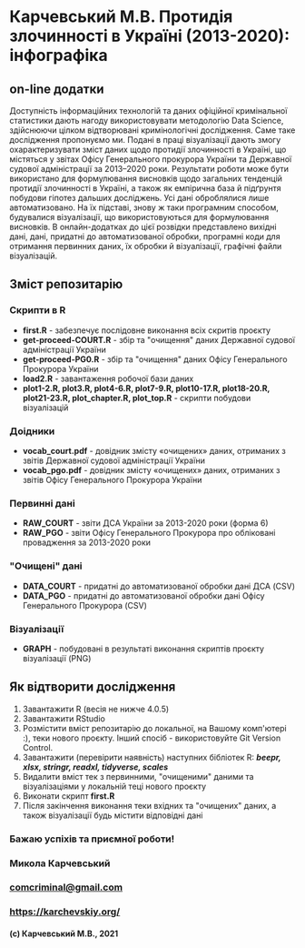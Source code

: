 # Карчевський М.В. Протидія злочинності в Україні (2013-2020): інфографіка
## **on-line додатки**
Доступність інформаційних технологій та даних офіційної кримінальної статистики дають нагоду використовувати методологію Data Science, здійснюючи цілком відтворювані кримінологічні дослідження. Саме таке дослідження пропонуємо ми. Подані в праці візуалізації дають змогу охарактеризувати зміст даних щодо протидії злочинності в Україні, що містяться у звітах Офісу Генерального прокурора України та Державної судової адміністрації за 2013–2020 роки. Результати роботи може бути використано для формулювання висновків щодо загальних тенденцій протидії злочинності в Україні, а також як емпірична база й підґрунтя побудови гіпотез дальших досліджень. Усі дані оброблялися лише автоматизовано. На їх підставі, знову ж таки програмним способом, будувалися візуалізації, що використовуються для формулювання висновків.  В онлайн-додатках до цієї розвідки представлено вихідні дані, дані, придатні до автоматизованої обробки, програмні коди  для отримання первинних даних, їх обробки й візуалізації, графічні файли візуалізацій.
## Зміст репозитарію
### Скрипти в R
+ **first.R** - забезпечує послідовне виконання всіх скритів проєкту  
+ **get-proceed-COURT.R** - збір та "очищення" даних Державної судової адміністрації України  
+ **get-proceed-PG0.R** - збір та "очищення" даних Офісу Генерального Прокурора України  
+ **load2.R** - завантаження робочої бази даних  
+ **plot1-2.R, plot3.R, plot4-6.R, plot7-9.R, plot10-17.R, plot18-20.R, plot21-23.R, plot_chapter.R, plot_top.R** - скрипти побудови візуалізацій
### Доідники
+ **vocab_court.pdf** - довідник змісту «очищених» даних, отриманих з звітів Державної судової адміністрації України
+ **vocab_pgo.pdf** - довідник змісту «очищених» даних, отриманих з звітів Офісу Генерального Прокурора України
### Первинні дані
+ **RAW_COURT** - звіти ДСА України за 2013-2020 роки (форма 6)
+ **RAW_PGO** - звіти Офісу Генерального Прокурора про обліковані провадження за 2013-2020 роки 
### "Очищені" дані
+ **DATA_COURT** - придатні до автоматизованої обробки дані ДСА (CSV)
+ **DATA_PGO** - придатні до автоматизованої обробки дані Офісу Генерального Прокурора (CSV)
### Візуалізації
+ **GRAPH** - побудовані в результаті виконання скриптів проєкту візуалізації (PNG)
## Як відтворити дослідження
1. Завантажити R (весія не нижче 4.0.5)
2. Завантажити RStudio
3. Розмістити вміст репозитарію до локальної, на Вашому комп'ютері :), теки нового проєкту. Інший спосіб - використовуйте Git Version Control.
4. Завантажити (перевірити наявність) наступних бібліотек R: ***beepr, xlsx, stringr, readxl, tidyverse, scales***
5. Видалити вміст тек з первинними, "очищеними" даними та візуалізаціями у локальній теці нового проєкту
6. Виконати скрипт **first.R**
7. Після закінчення виконання теки вхідних та "очищених" даних, а також візуалізації будь містити відповідні дані

### Бажаю успіхів та приємної роботи!  
### Микола Карчевський  
### **comcriminal@gmail.com**
### **https://karchevskiy.org/**
#### (c) Карчевський М.В., 2021
